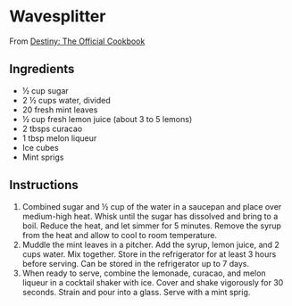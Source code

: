 # Wavesplitter

From [Destiny: The Official Cookbook](https://bungiestore.com/destiny-the-official-cookbook)

## Ingredients
- &frac12; cup sugar
- 2 &frac12; cups water, divided
- 20 fresh mint leaves
- &frac12; cup fresh lemon juice (about 3 to 5 lemons)
- 2 tbsps curacao
- 1 tbsp melon liqueur
- Ice cubes
- Mint sprigs

## Instructions
1. Combined sugar and &frac12; cup of the water in a saucepan and place over medium-high heat. Whisk until the sugar has dissolved and bring to a boil. Reduce the heat, and let simmer for 5 minutes. Remove the syrup  from the heat and allow to cool to room temperature.
2. Muddle the mint leaves in a pitcher. Add the syrup, lemon juice, and 2 cups water. Mix together. Store in the refrigerator for at least 3 hours before serving. Can be stored in the refrigerator up to 7 days.
3. When ready to serve, combine the lemonade, curacao, and melon liqueur in a cocktail shaker with ice. Cover and shake vigorously for 30 seconds. Strain and pour into a glass. Serve with a mint sprig.
